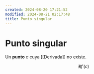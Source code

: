 ```yaml
---
created: 2024-08-20 17:21:52
modified: 2024-08-21 02:17:48
title: Punto singular
---
```


# Punto singular

Un **punto** $c$ cuya [[Derivada]] no existe.

$$
\nexists f'(c)
$$
